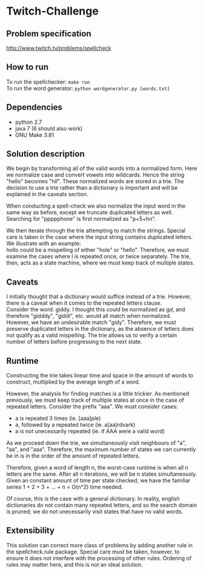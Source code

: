 Twitch-Challenge
================

Problem specification
---------------------
http://www.twitch.tv/problems/spellcheck


How to run
----------
To run the spellchecker: `make run`  
To run the word generator: `python wordgenerator.py [words.txt]`

Dependencies
------------
* python 2.7
* java 7 (6 should also work)
* GNU Make 3.81

Solution description
--------------------
We begin by transforming all of the valid words into a normalized form. Here we normalize case and convert vowels into wildcards. Hence the string "hello" becomes "h*ll*". These normalized words are stored in a trie. The decision to use a trie rather than a dictionary is important and will be explained in the caveats section.  

When conducting a spell-check we also normalize the input word in the same way as before, except we truncate duplicated letters as well. Searching for "ppppphone" is first normalized as "p+5+h*n*". 

We then iterate through the trie attempting to match the strings. Special care is taken in the case where the input string contains duplicated letters. We illustrate with an example:  
hollo could be a mispelling of either "hole" or "hello". Therefore, we must examine the cases where l is repeated once, or twice separately. The trie, then, acts as a state machine, where we must keep track of multiple states.

Caveats
-------
I initially thought that a dictionary would suffice instead of a trie. However, there is a caveat when it comes to the repeated letters clause.  
Consider the word: giddy. I thought this could be normalized as g*d*, and therefore "gidddy", "giddi", etc. would all match when normalized.   
However, we have an undesirable match "gidy". Therefore, we must preserve duplicated letters in the dictionary, as the absence of letters does not qualify as a valid mispelling.
The trie allows us to verify a certain number of letters before progressing to the next state.


Runtime
-------
Constructing the trie takes linear time and space in the amount of words to construct, multiplied by the average length of a word.

However, the analysis for finding matches is a little trickier.
As mentioned previously, we must keep track of multiple states at once in the case of repeated letters.
Consider the prefix "aaa". We must consider cases:
* a is repeated 3 times (ie. [aaa]ple)
* a, followed by a repeated twice (ie. a[aa]rdvark)
* a is not unecessarily repeated (ie. if AAA were a valid word)

As we proceed down the trie, we simultaneously visit neighbours of "a", "aa", and "aaa". Therefore, the maximum number of states we can currently be in is in the order of the amount of repeated letters. 

Therefore, given a word of length n, the worst-case runtime is when all n letters are the same. After all n iterations, we will be n states simultaneously. Given an constant amount of time per state checked, we have the familiar series 1 + 2 + 3 + ... + n = O(n^2) time needed.

Of course, this is the case with a general dictionary. In reality, english dictionaries do not contain many repeated letters, and so the search domain is pruned; we do not unecessarily visit states that have no valid words.

Extensibility
-------------
This solution can correct more class of problems by adding another rule in the spellcheck.rule package. Special care must be taken, however, to ensure it does not interfere with the processing of other rules. Ordering of rules may matter here, and this is not an ideal solution.



